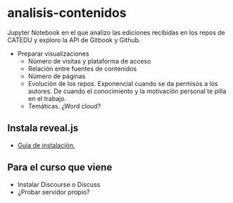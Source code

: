 # analisis-contenidos

Jupyter Notebook en el que analizo las ediciones recibidas en los repos de CATEDU y exploro la API de Gitbook y Github.

* Preparar visualizaciones
    * Número de visitas y plataforma de acceso
    * Relación entre fuentes de contenidos
    * Número de páginas
    * Evolución de los repos. Exponencial cuando se da permisos a los autores. De cuando el conocimiento y la motivación personal te pilla en el trabajo.
    * Temáticas. ¿Word cloud?

## Instala reveal.js
* [Guía de instalación.](https://github.com/hakimel/reveal.js#full-setup)

## Para el curso que viene
* Instalar Discourse o Discuss
* ¿Probar servidor propio?
